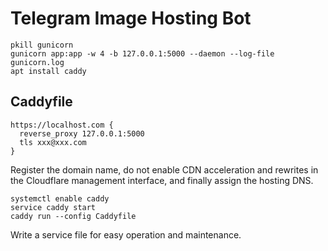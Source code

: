 # Telegram Image Hosting Bot

```shell
pkill gunicorn
gunicorn app:app -w 4 -b 127.0.0.1:5000 --daemon --log-file gunicorn.log
apt install caddy
```

## Caddyfile

```text
https://localhost.com {
  reverse_proxy 127.0.0.1:5000
  tls xxx@xxx.com
}
```

Register the domain name, do not enable CDN acceleration and rewrites in the Cloudflare management interface, and finally assign the hosting DNS.

```shell
systemctl enable caddy
service caddy start
caddy run --config Caddyfile
```

Write a service file for easy operation and maintenance.
